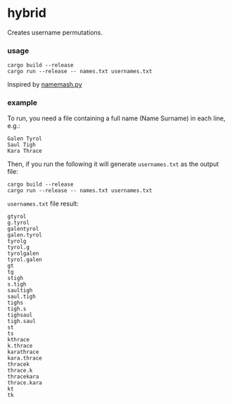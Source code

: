 # hybrid
Creates username permutations.

### usage

```
cargo build --release
cargo run --release -- names.txt usernames.txt
```

Inspired by [namemash.py](https://gist.github.com/superkojiman/11076951)

### example

To run, you need a file containing a full name (Name Surname) in each line, e.g.:
```
Galen Tyrol
Saul Tigh
Kara Thrace
```

Then, if you run the following it will generate `usernames.txt` as the output file:

```
cargo build --release
cargo run --release -- names.txt usernames.txt
```

`usernames.txt` file result:
```
gtyrol
g.tyrol
galentyrol
galen.tyrol
tyrolg
tyrol.g
tyrolgalen
tyrol.galen
gt
tg
stigh
s.tigh
saultigh
saul.tigh
tighs
tigh.s
tighsaul
tigh.saul
st
ts
kthrace
k.thrace
karathrace
kara.thrace
thracek
thrace.k
thracekara
thrace.kara
kt
tk
```
